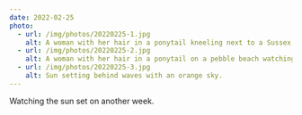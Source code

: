 ```yaml
---
date: 2022-02-25
photo:
  - url: /img/photos/20220225-1.jpg
    alt: A woman with her hair in a ponytail kneeling next to a Sussex spaniel on a pebble beach while watching the sunset.
  - url: /img/photos/20220225-2.jpg
    alt: A woman with her hair in a ponytail on a pebble beach watching the sunset.
  - url: /img/photos/20220225-3.jpg
    alt: Sun setting behind waves with an orange sky.
---
```


Watching the sun set on another week.

